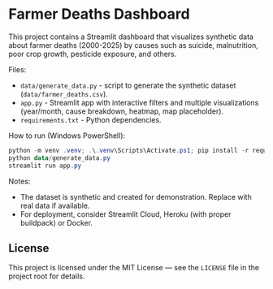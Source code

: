 # Farmer Deaths Dashboard

This project contains a Streamlit dashboard that visualizes synthetic data about farmer deaths (2000-2025) by causes such as suicide, malnutrition, poor crop growth, pesticide exposure, and others.

Files:
- `data/generate_data.py` - script to generate the synthetic dataset (`data/farmer_deaths.csv`).
- `app.py` - Streamlit app with interactive filters and multiple visualizations (year/month, cause breakdown, heatmap, map placeholder).
- `requirements.txt` - Python dependencies.

How to run (Windows PowerShell):

```powershell
python -m venv .venv; .\.venv\Scripts\Activate.ps1; pip install -r requirements.txt
python data/generate_data.py
streamlit run app.py
```

Notes:
- The dataset is synthetic and created for demonstration. Replace with real data if available.
- For deployment, consider Streamlit Cloud, Heroku (with proper buildpack) or Docker.

## License

This project is licensed under the MIT License — see the `LICENSE` file in the project root for details.

